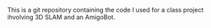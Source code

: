 This is a git repository containing the code I used for a class project ihvolving 3D SLAM and an AmigoBot.
